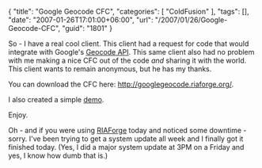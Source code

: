 {
	"title": "Google Geocode CFC",
	"categories": [
		"ColdFusion"
	],
	"tags": [],
	"date": "2007-01-26T17:01:00+06:00",
	"url": "/2007/01/26/Google-Geocode-CFC",
	"guid": "1801"
}

So - I have a real cool client. This client had a request for code that would integrate with Google's <a href="http://www.google.com/apis/maps/documentation/index.html#Geocoding_API">Geocode API</a>. This same client also had no problem with me making a nice CFC out of the code <i>and</i> sharing it with the world. This client wants to remain anonymous, but he has my thanks.

You can download the CFC here: <a href="http://googlegeocode.riaforge.org/">http://googlegeocode.riaforge.org/</a>. 

I also created a simple <a href="http://ray.camdenfamily.com/demos/googlegeocode/test.cfm">demo</a>.

Enjoy.

Oh - and if you were using <a href="http://www.riaforge.org">RIAForge</a> today and noticed some downtime - sorry. I've been trying to get a system update all week and I finally got it finished today. (Yes, I did a major system update at 3PM on a Friday and yes, I know how dumb that is.)